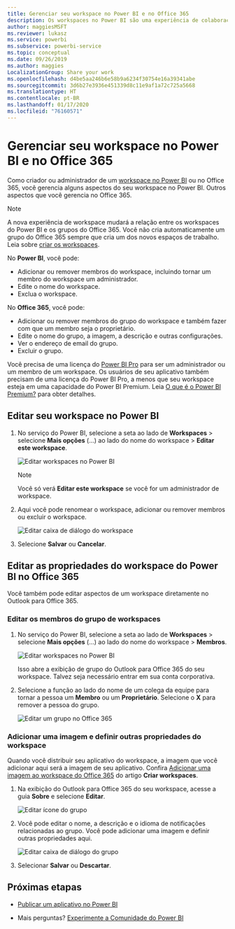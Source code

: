```yaml
---
title: Gerenciar seu workspace no Power BI e no Office 365
description: Os workspaces no Power BI são uma experiência de colaboração criada com base em grupos do Office 365. Gerencie seus workspaces no Power BI e também no Office 365.
author: maggiesMSFT
ms.reviewer: lukasz
ms.service: powerbi
ms.subservice: powerbi-service
ms.topic: conceptual
ms.date: 09/26/2019
ms.author: maggies
LocalizationGroup: Share your work
ms.openlocfilehash: d4be5aa246b6e58b9a6234f30754e16a39341abe
ms.sourcegitcommit: 3d6b27e3936e451339d8c11e9af1a72c725a5668
ms.translationtype: HT
ms.contentlocale: pt-BR
ms.lasthandoff: 01/17/2020
ms.locfileid: "76160571"
---
```

# <a name="manage-your-workspace-in-power-bi-and-office-365"></a>Gerenciar seu workspace no Power BI e no Office 365

Como criador ou administrador de um [workspace no Power BI](service-create-distribute-apps.md) ou no Office 365, você gerencia alguns aspectos do seu workspace no Power BI. Outros aspectos que você gerencia no Office 365.

> [!NOTE]
> A nova experiência de workspace mudará a relação entre os workspaces do Power BI e os grupos do Office 365. Você não cria automaticamente um grupo do Office 365 sempre que cria um dos novos espaços de trabalho. Leia sobre [criar os workspaces](service-create-the-new-workspaces.md).

No **Power BI**, você pode:

* Adicionar ou remover membros do workspace, incluindo tornar um membro do workspace um administrador.
* Edite o nome do workspace.
* Exclua o workspace.

No **Office 365**, você pode:

* Adicionar ou remover membros do grupo do workspace e também fazer com que um membro seja o proprietário.
* Edite o nome do grupo, a imagem, a descrição e outras configurações.
* Ver o endereço de email do grupo.
* Excluir o grupo.

Você precisa de uma licença do [Power BI Pro](service-features-license-type.md) para ser um administrador ou um membro de um workspace. Os usuários de seu aplicativo também precisam de uma licença do Power BI Pro, a menos que seu workspace esteja em uma capacidade do Power BI Premium. Leia [O que é o Power BI Premium?](service-premium-what-is.md) para obter detalhes.

## <a name="edit-your-workspace-in-power-bi"></a>Editar seu workspace no Power BI

1. No serviço do Power BI, selecione a seta ao lado de **Workspaces** > selecione **Mais opções** (...) ao lado do nome do workspace > **Editar este workspace**.

   ![Editar workspaces no Power BI](media/service-manage-app-workspace-in-power-bi-and-office-365/power-bi-app-ellipsis.png)

   > [!NOTE]
   > Você só verá **Editar este workspace** se você for um administrador de workspace.

1. Aqui você pode renomear o workspace, adicionar ou remover membros ou excluir o workspace.

   ![Editar caixa de diálogo do workspace](media/service-manage-app-workspace-in-power-bi-and-office-365/power-bi-app-edit-workspace.png)

1. Selecione **Salvar** ou **Cancelar**.

## <a name="edit-power-bi-workspace-properties-in-office-365"></a>Editar as propriedades do workspace do Power BI no Office 365

Você também pode editar aspectos de um workspace diretamente no Outlook para Office 365.

### <a name="edit-the-members-of-the-workspace-group"></a>Editar os membros do grupo de workspaces

1. No serviço do Power BI, selecione a seta ao lado de **Workspaces** > selecione **Mais opções** (...) ao lado do nome do workspace > **Membros**.

   ![Editar workspaces no Power BI](media/service-manage-app-workspace-in-power-bi-and-office-365/power-bi-app-ellipsis-members.png)

   Isso abre a exibição de grupo do Outlook para Office 365 do seu workspace. Talvez seja necessário entrar em sua conta corporativa.

1. Selecione a função ao lado do nome de um colega da equipe para tornar a pessoa um **Membro** ou um **Proprietário**. Selecione o **X** para remover a pessoa do grupo.

   ![Editar um grupo no Office 365](media/service-manage-app-workspace-in-power-bi-and-office-365/pbi_managegroupo365.png)

### <a name="add-an-image-and-set-other-workspace-properties"></a>Adicionar uma imagem e definir outras propriedades do workspace

Quando você distribuir seu aplicativo do workspace, a imagem que você adicionar aqui será a imagem de seu aplicativo. Confira [Adicionar uma imagem ao workspace do Office 365](service-create-workspaces.md#add-an-image-to-your-office-365-workspace-optional) do artigo **Criar workspaces**.

1. Na exibição do Outlook para Office 365 do seu workspace, acesse a guia **Sobre** e selecione **Editar**.

    ![Editar ícone do grupo](media/service-manage-app-workspace-in-power-bi-and-office-365/pbi_editgroupo365.png)
1. Você pode editar o nome, a descrição e o idioma de notificações relacionadas ao grupo. Você pode adicionar uma imagem e definir outras propriedades aqui.

   ![Editar caixa de diálogo do grupo](media/service-manage-app-workspace-in-power-bi-and-office-365/pbi_editgrpo365dialog.png)

1. Selecionar **Salvar** ou **Descartar**.

## <a name="next-steps"></a>Próximas etapas

* [Publicar um aplicativo no Power BI](service-create-distribute-apps.md)

* Mais perguntas? [Experimente a Comunidade do Power BI](https://community.powerbi.com/)
